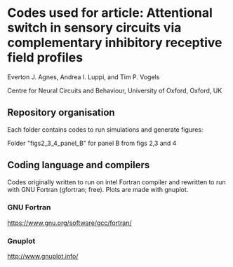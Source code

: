 # Codes used for article: Attentional switch in sensory circuits via complementary inhibitory receptive field profiles

Everton J. Agnes, Andrea I. Luppi, and Tim P. Vogels

Centre for Neural Circuits and Behaviour, University of Oxford, Oxford, UK

## Repository organisation

Each folder contains codes to run simulations and generate figures:

Folder "figs2_3_4_panel_B" for panel B from figs 2,3 and 4

## Coding language and compilers

Codes originally written to run on intel Fortran compiler and rewritten to run with GNU Fortran (gfortran; free). Plots are made with gnuplot.

### GNU Fortran

https://www.gnu.org/software/gcc/fortran/

### Gnuplot

http://www.gnuplot.info/
